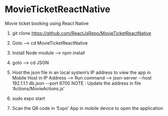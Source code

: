 # MovieTicketReactNative
Movie ticket booking using React Native
1.  git clone https://github.com/ReactJsRepo/MovieTicketReactNative
2. Goto —> cd MovieTicketReactNative
3. Install Node module —> npm install 
4. goto —> cd JSON
5. Host the json file in an local system’s IP address to view the app in Mobile
Host in IP Address —> 
Run command --> json-server --host 192.1.1.1 db.json --port 6700
	NOTE : Update the address in file ‘Actions/MovieActions.js’			  

5. sudo expo start
6. Scan the QR code in ‘Expo’ App in mobile device to open the application
